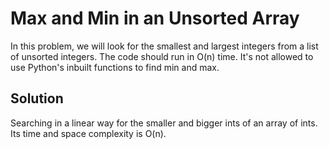 # Max and Min in an Unsorted Array
In this problem, we will look for the smallest and largest integers from a list of unsorted integers. 
The code should run in O(n) time. It's not allowed to use Python's inbuilt functions to find min and max.


## Solution

Searching in a linear way for the smaller and bigger ints of an array of ints. Its time and space complexity is O(n).

